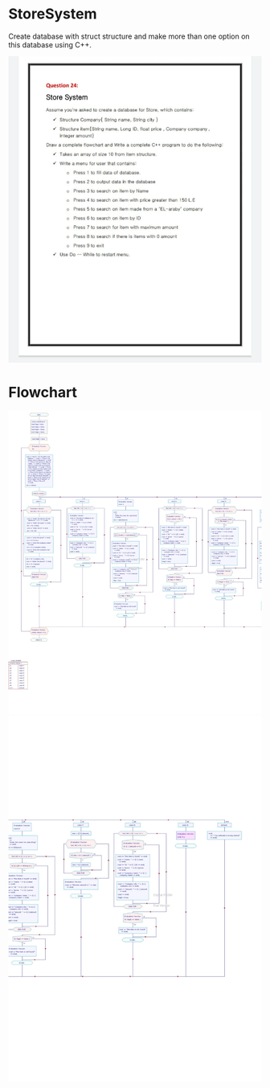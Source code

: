 # StoreSystem
Create database with struct structure and make more than one option on this database using C++.

![Screenshot](Question.jpeg)

# Flowchart
![Screenshot](FlowChart1.jpg)
![Screenshot](FlowChart2.jpg)

